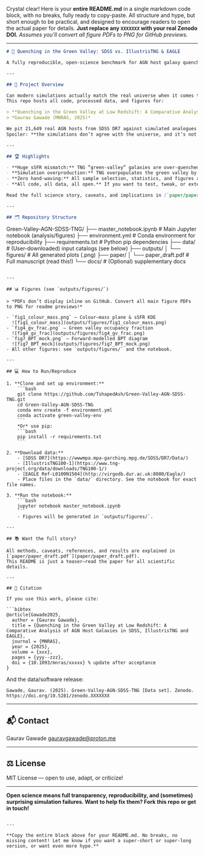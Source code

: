Crystal clear! Here is your **entire README.md** in a single markdown code block, with no breaks, fully ready to copy-paste.
All structure and hype, but short enough to be practical, and designed to encourage readers to open the actual paper for details.
**Just replace any `XXXXXXX` with your real Zenodo DOI.**
*Assumes you’ll convert all figure PDFs to PNG for GitHub previews.*

---

```markdown
# 🌌 Quenching in the Green Valley: SDSS vs. IllustrisTNG & EAGLE

A fully reproducible, open-science benchmark for AGN host galaxy quenching in simulations and observations.

---

## 🚀 Project Overview

Can modern simulations actually match the real universe when it comes to AGN host galaxies in the "green valley"?  
This repo hosts all code, processed data, and figures for:

> **Quenching in the Green Valley at Low Redshift: A Comparative Analysis of AGN Host Galaxies in SDSS, IllustrisTNG and EAGLE**  
> *Gaurav Gawade (MNRAS, 2025)*

We pit 21,649 real AGN hosts from SDSS DR7 against simulated analogues in IllustrisTNG-100 and EAGLE.  
Spoiler: **the simulations don’t agree with the universe, and it’s not even close.** For full results, see the manuscript!

---

## 🏆 Highlights

- **Huge sSFR mismatch:** TNG “green-valley” galaxies are over-quenched by up to 5.3 dex; EAGLE galaxies are under-quenched by ~1.1 dex.
- **Simulation overproduction:** TNG overpopulates the green valley by nearly an order of magnitude.
- **Zero hand-waving:** All sample selection, statistics, and figures are fully reproducible.
- **All code, all data, all open.** If you want to test, tweak, or extend—this is your launchpad.

Read the full science story, caveats, and implications in [`paper/paper_draft.pdf`](paper/paper_draft.pdf).

---

## 🗂 Repository Structure

```

Green-Valley-AGN-SDSS-TNG/
├── master\_notebook.ipynb      # Main Jupyter notebook (analysis/figures)
├── environment.yml            # Conda environment for reproducibility
├── requirements.txt           # Python pip dependencies
├── data/                      # (User-downloaded) input catalogs (see below)
├── outputs/
│   └── figures/               # All generated plots (.png)
├── paper/
│   └── paper\_draft.pdf        # Full manuscript (read this!)
└── docs/                      # (Optional) supplementary docs

````

---

## 📊 Figures (see `outputs/figures/`)

> *PDFs don’t display inline on GitHub. Convert all main figure PDFs to PNG for readme previews!*

- `fig1_colour_mass.png` – Colour–mass plane & sSFR KDE  
  ![fig1_colour_mass](outputs/figures/fig1_colour_mass.png)
- `fig4_gv_frac.png` – Green valley occupancy fraction  
  ![fig4_gv_frac](outputs/figures/fig4_gv_frac.png)
- `fig7_BPT_mock.png` – Forward-modelled BPT diagram  
  ![fig7_BPT_mock](outputs/figures/fig7_BPT_mock.png)
- All other figures: see `outputs/figures/` and the notebook.

---

## 💻 How to Run/Reproduce

1. **Clone and set up environment:**
    ```bash
    git clone https://github.com/TshapedAsh/Green-Valley-AGN-SDSS-TNG.git
    cd Green-Valley-AGN-SDSS-TNG
    conda env create -f environment.yml
    conda activate green-valley-env
    ```
    *Or* use pip:
    ```bash
    pip install -r requirements.txt
    ```

2. **Download data:**
    - [SDSS DR7](https://wwwmpa.mpa-garching.mpg.de/SDSS/DR7/Data/)
    - [IllustrisTNG100-1](https://www.tng-project.org/data/downloads/TNG100-1/)
    - [EAGLE Ref-L0100N1504](http://virgodb.dur.ac.uk:8080/Eagle/)
    - Place files in the `data/` directory. See the notebook for exact file names.

3. **Run the notebook:**
    ```bash
    jupyter notebook master_notebook.ipynb
    ```
    - Figures will be generated in `outputs/figures/`.

---

## 📚 Want the full story?

All methods, caveats, references, and results are explained in [`paper/paper_draft.pdf`](paper/paper_draft.pdf).  
This README is just a teaser—read the paper for all scientific details.

---

## 📜 Citation

If you use this work, please cite:

```bibtex
@article{Gawade2025,
  author = {Gaurav Gawade},
  title = {Quenching in the Green Valley at Low Redshift: A Comparative Analysis of AGN Host Galaxies in SDSS, IllustrisTNG and EAGLE},
  journal = {MNRAS},
  year = {2025},
  volume = {xxx},
  pages = {yyy--zzz},
  doi = {10.1093/mnras/xxxxx} % update after acceptance
}
````

And the data/software release:

```
Gawade, Gaurav. (2025). Green-Valley-AGN-SDSS-TNG [Data set]. Zenodo. https://doi.org/10.5281/zenodo.XXXXXXX
```

---

## 📬 Contact

Gaurav Gawade
[gauravgawade@proton.me](mailto:gauravgawade@proton.me)

---

## ⚖️ License

MIT License — open to use, adapt, or criticize!

---

**Open science means full transparency, reproducibility, and (sometimes) surprising simulation failures.
Want to help fix them? Fork this repo or get in touch!**

```

---

**Copy the entire block above for your README.md. No breaks, no missing content! Let me know if you want a super-short or super-long version, or want even more hype.**
```
